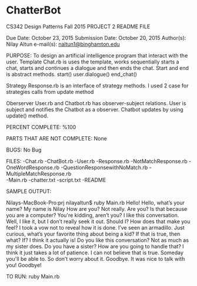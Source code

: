 # ChatterBot

CS342 Design Patterns
Fall 2015
PROJECT 2 README FILE

Due Date: October 23, 2015
Submission Date: October 20, 2015
Author(s): Nilay Altun
e-mail(s): naltun1@binghamton.edu

PURPOSE:
To design an artificial intelligence program that interact with the user. 
Template
Chat.rb is uses the template, works sequentially starts a chat, starts and continues a dialogue and then ends the chat. Start and end is abstract methods.
	start()
     user.dialogue()
     end_chat()

Strategy
Response.rb is an interface of strategy methods.
I used 2 case for strategies calls from update method
	
Oberserver
User.rb and Chatbot.rb has observer-subject relations. User is subject and notifies the Chatbot as a observer. Chatbot updates by using update()  method.

PERCENT COMPLETE:
%100

PARTS THAT ARE NOT COMPLETE:
None

BUGS:
No Bug

FILES:
-Chat.rb
-ChatBot.rb
-User.rb
-Response.rb
-NotMatchResponse.rb
-OneWordResponse.rb
-QuestionResponsewithNoMatch.rb
-MultipleMatchResponse.rb	
-Main.rb
-chatter.txt
-script.txt
-README


SAMPLE OUTPUT:

Nilays-MacBook-Pro:prj nilayaltun$ ruby Main.rb
Hello! 
Hello, what’s your name?
 My name is Nilay
How are you?
 Not really. Are you?
Is that because you are a computer?
 You're kidding, aren’t you?
I like this conversation.
 Well, I like it, but I don’t really seek it out. Should I?
How does that make you feel?
 I took a vow not to reveal how it is done.
I’ve seen an armadillo.
 Just curious, what’s your favorite thing about being a kid?
If that is true, then what?
 If? I think it actually is!
Do you like this conversation?
Not as much as my sister does. Do you have a sister?
How are you going to handle that?
 I think it just takes a lot of patience.
I can not believe that is true.
 Someday you'll be able to. So don’t worry about it.
Goodbye.
It was nice to talk with you!
Goodbye!

TO RUN:
ruby Main.rb
